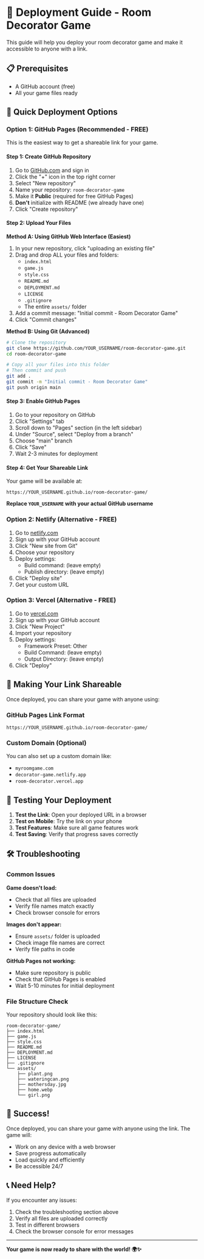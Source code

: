 # 🚀 Deployment Guide - Room Decorator Game

This guide will help you deploy your room decorator game and make it accessible to anyone with a link.

## 📋 Prerequisites

- A GitHub account (free)
- All your game files ready

## 🎯 Quick Deployment Options

### Option 1: GitHub Pages (Recommended - FREE)

This is the easiest way to get a shareable link for your game.

#### Step 1: Create GitHub Repository

1. Go to [GitHub.com](https://github.com) and sign in
2. Click the "+" icon in the top right corner
3. Select "New repository"
4. Name your repository: `room-decorator-game`
5. Make it **Public** (required for free GitHub Pages)
6. **Don't** initialize with README (we already have one)
7. Click "Create repository"

#### Step 2: Upload Your Files

**Method A: Using GitHub Web Interface (Easiest)**

1. In your new repository, click "uploading an existing file"
2. Drag and drop ALL your files and folders:
   - `index.html`
   - `game.js`
   - `style.css`
   - `README.md`
   - `DEPLOYMENT.md`
   - `LICENSE`
   - `.gitignore`
   - The entire `assets/` folder
3. Add a commit message: "Initial commit - Room Decorator Game"
4. Click "Commit changes"

**Method B: Using Git (Advanced)**

```bash
# Clone the repository
git clone https://github.com/YOUR_USERNAME/room-decorator-game.git
cd room-decorator-game

# Copy all your files into this folder
# Then commit and push
git add .
git commit -m "Initial commit - Room Decorator Game"
git push origin main
```

#### Step 3: Enable GitHub Pages

1. Go to your repository on GitHub
2. Click "Settings" tab
3. Scroll down to "Pages" section (in the left sidebar)
4. Under "Source", select "Deploy from a branch"
5. Choose "main" branch
6. Click "Save"
7. Wait 2-3 minutes for deployment

#### Step 4: Get Your Shareable Link

Your game will be available at:
```
https://YOUR_USERNAME.github.io/room-decorator-game/
```

**Replace `YOUR_USERNAME` with your actual GitHub username**

### Option 2: Netlify (Alternative - FREE)

1. Go to [netlify.com](https://netlify.com)
2. Sign up with your GitHub account
3. Click "New site from Git"
4. Choose your repository
5. Deploy settings:
   - Build command: (leave empty)
   - Publish directory: (leave empty)
6. Click "Deploy site"
7. Get your custom URL

### Option 3: Vercel (Alternative - FREE)

1. Go to [vercel.com](https://vercel.com)
2. Sign up with your GitHub account
3. Click "New Project"
4. Import your repository
5. Deploy settings:
   - Framework Preset: Other
   - Build Command: (leave empty)
   - Output Directory: (leave empty)
6. Click "Deploy"

## 🔗 Making Your Link Shareable

Once deployed, you can share your game with anyone using:

### GitHub Pages Link Format
```
https://YOUR_USERNAME.github.io/room-decorator-game/
```

### Custom Domain (Optional)
You can also set up a custom domain like:
- `myroomgame.com`
- `decorator-game.netlify.app`
- `room-decorator.vercel.app`

## 📱 Testing Your Deployment

1. **Test the Link**: Open your deployed URL in a browser
2. **Test on Mobile**: Try the link on your phone
3. **Test Features**: Make sure all game features work
4. **Test Saving**: Verify that progress saves correctly

## 🛠️ Troubleshooting

### Common Issues

**Game doesn't load:**
- Check that all files are uploaded
- Verify file names match exactly
- Check browser console for errors

**Images don't appear:**
- Ensure `assets/` folder is uploaded
- Check image file names are correct
- Verify file paths in code

**GitHub Pages not working:**
- Make sure repository is public
- Check that GitHub Pages is enabled
- Wait 5-10 minutes for initial deployment

### File Structure Check

Your repository should look like this:
```
room-decorator-game/
├── index.html
├── game.js
├── style.css
├── README.md
├── DEPLOYMENT.md
├── LICENSE
├── .gitignore
└── assets/
    ├── plant.png
    ├── wateringcan.png
    ├── mothersday.jpg
    ├── home.webp
    └── girl.png
```

## 🎉 Success!

Once deployed, you can share your game with anyone using the link. The game will:
- Work on any device with a web browser
- Save progress automatically
- Load quickly and efficiently
- Be accessible 24/7

## 📞 Need Help?

If you encounter any issues:
1. Check the troubleshooting section above
2. Verify all files are uploaded correctly
3. Test in different browsers
4. Check the browser console for error messages

---

**Your game is now ready to share with the world! 🌍✨** 